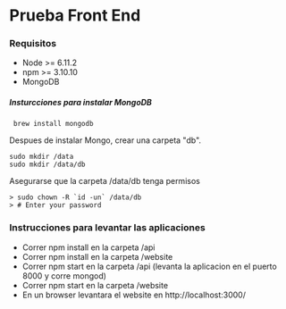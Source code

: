 # Prueba Front End

### Requisitos
* Node >= 6.11.2
* npm >= 3.10.10
* MongoDB

##### Insturcciones para instalar MongoDB
```
 brew install mongodb
```
Despues de instalar Mongo, crear una carpeta "db".
```
sudo mkdir /data
sudo mkdir /data/db
```
Asegurarse que la carpeta /data/db tenga permisos 
```
> sudo chown -R `id -un` /data/db
> # Enter your password  
```

### Instrucciones para levantar las aplicaciones
- Correr npm install en la carpeta /api
- Correr npm install en la carpeta /website
- Correr npm start en la carpeta /api (levanta la aplicacion en el puerto 8000 y corre mongod)
- Correr npm start en la carpeta /website
- En un browser levantara el website en http://localhost:3000/ 
